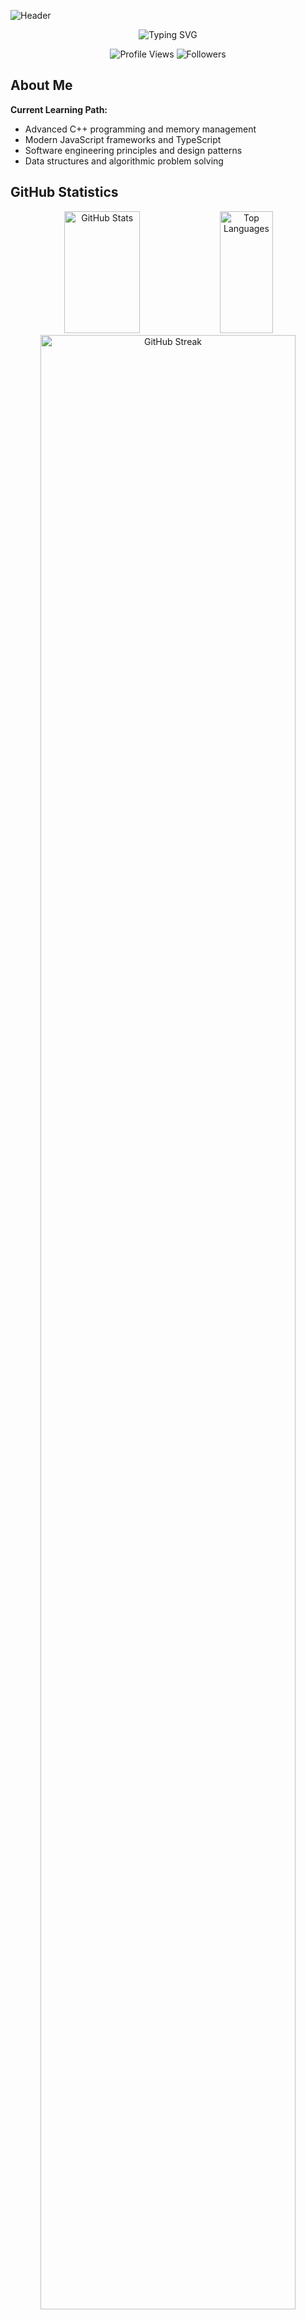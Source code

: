 ![Header](https://capsule-render.vercel.app/api?type=waving&color=gradient&customColorList=6,11,20&height=300&section=header&text=KerYagciHTL&fontSize=90&fontAlignY=38&desc=Software%20Developer%20%7C%20HTL%20Leonding%20Student&descAlignY=60&descAlign=62)

<div align="center">
  <img src="https://readme-typing-svg.demolab.com?font=Fira+Code&pause=1000&color=2196F3&background=FFFFFF00&center=true&vCenter=true&width=435&lines=Software+Development+Student;C%2B%2B+%26+Modern+C#+Programmer;HTL+Leonding+Student;Future+Softwaredeveloper" alt="Typing SVG" />
</div>

<p align="center">
  <img src="https://komarev.com/ghpvc/?username=KerYagciHTL&color=2196F3&style=for-the-badge" alt="Profile Views" />
  <img src="https://img.shields.io/github/followers/KerYagciHTL?label=Followers&style=for-the-badge&color=2196F3" alt="Followers" />
</p>

## About Me

**Current Learning Path:**
- Advanced C++ programming and memory management
- Modern JavaScript frameworks and TypeScript
- Software engineering principles and design patterns
- Data structures and algorithmic problem solving

## GitHub Statistics
<div align="center">
  <img width="49%" height="195px" src="https://github-readme-stats.vercel.app/api?username=KerYagciHTL&show_icons=true&count_private=true&hide_border=true&title_color=2196F3&icon_color=2196F3&text_color=c9d1d9&bg_color=0d1117" alt="GitHub Stats" />
  <img width="41%" height="195px" src="https://github-readme-stats.vercel.app/api/top-langs/?username=KerYagciHTL&layout=compact&hide_border=true&title_color=2196F3&text_color=c9d1d9&bg_color=0d1117" alt="Top Languages" />
</div>

<div align="center">
  <img width="90%" src="https://github-readme-streak-stats.herokuapp.com/?user=KerYagciHTL&theme=dark&hide_border=true&stroke=0000&background=0D1117&ring=2196F3&fire=2196F3&currStreakLabel=2196F3" alt="GitHub Streak" />
</div>

## Technical Skills

### Programming Languages
<p align="center">
  <img src="https://cdn.jsdelivr.net/gh/devicons/devicon/icons/csharp/csharp-original.svg" height="40" alt="csharp logo" />
  <img src="https://cdn.jsdelivr.net/gh/devicons/devicon/icons/java/java-original.svg" height="40" alt="java logo" />
  <img src="https://cdn.jsdelivr.net/gh/devicons/devicon/icons/cplusplus/cplusplus-original.svg" height="40" alt="cplusplus logo" />
  <img src="https://cdn.jsdelivr.net/gh/devicons/devicon/icons/c/c-original.svg" height="40" alt="c logo" />
  <img src="https://cdn.jsdelivr.net/gh/devicons/devicon/icons/html5/html5-original.svg" height="40" alt="html5 logo" />
  <img src="https://cdn.jsdelivr.net/gh/devicons/devicon/icons/css3/css3-original.svg" height="40" alt="css3 logo" />
  <img src="https://cdn.jsdelivr.net/gh/devicons/devicon/icons/javascript/javascript-original.svg" height="40" alt="javascript logo" />
  <img src="https://cdn.jsdelivr.net/gh/devicons/devicon/icons/typescript/typescript-original.svg" height="40" alt="typescript logo" />
  <img src="https://cdn.jsdelivr.net/gh/devicons/devicon/icons/python/python-original.svg" height="40" alt="python logo" />
</p>

### Frameworks & Technologies
<p align="center">
  <img src="https://cdn.jsdelivr.net/gh/devicons/devicon/icons/dotnetcore/dotnetcore-original.svg" height="40" alt="dotnet logo" />
  <img src="https://cdn.jsdelivr.net/gh/devicons/devicon/icons/nodejs/nodejs-original.svg" height="40" alt="nodejs logo" />
  <img src="https://cdn.jsdelivr.net/gh/devicons/devicon/icons/express/express-original.svg" height="40" alt="express.js logo" />
  <img src="https://cdn.jsdelivr.net/gh/devicons/devicon/icons/react/react-original.svg" height="40" alt="react logo" />
</p>

### Development Tools
<p align="center">
  <img src="https://cdn.jsdelivr.net/gh/devicons/devicon/icons/git/git-original.svg" height="40" alt="git logo" />
  <img src="https://cdn.jsdelivr.net/gh/devicons/devicon/icons/github/github-original.svg" height="40" alt="github logo" />
  <img src="https://cdn.jsdelivr.net/gh/devicons/devicon/icons/vscode/vscode-original.svg" height="40" alt="vscode logo" />
  <img src="https://cdn.jsdelivr.net/gh/devicons/devicon/icons/visualstudio/visualstudio-plain.svg" height="40" alt="visualstudio logo" />
  <img src="https://cdn.jsdelivr.net/gh/devicons/devicon/icons/rider/rider-original.svg" height="40" alt="rider logo" />
  <img src="https://cdn.jsdelivr.net/gh/devicons/devicon/icons/intellij/intellij-original.svg" height="40" alt="intellij idea logo" />
  <img src="https://cdn.jsdelivr.net/gh/devicons/devicon/icons/webstorm/webstorm-original.svg" height="40" alt="webstorm logo" />
  <img src="https://cdn.jsdelivr.net/gh/devicons/devicon/icons/clion/clion-original.svg" height="40" alt="clion logo" />
</p>

<div align="center">
  <h3>Let's Connect and Build Something Amazing Together</h3>
  <p>Open to collaboration opportunities and interesting projects</p>
  
  <a href="https://github.com/KerYagciHTL?tab=repositories">
    <img src="https://img.shields.io/badge/View%20My%20Projects-2196F3?style=for-the-badge&logo=github&logoColor=white" alt="View Projects" />
  </a>
</div>

<img width="100%" src="https://capsule-render.vercel.app/api?type=waving&color=gradient&customColorList=6,11,20&height=120&section=footer" />
